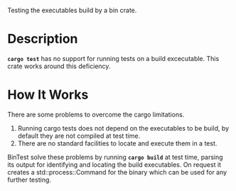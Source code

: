 Testing the executables build by a bin crate.


# Description


**`cargo test`** has no support for running tests on a build excecutable.
This crate works around this deficiency.


# How It Works

There are some problems to overcome the cargo limitations.

1. Running cargo tests does not depend on the executables to be build, by default they are not
   compiled at test time.
2. There are no standard facilities to locate and execute them in a test.

BinTest solve these problems by running **`cargo build`** at test time, parsing its output for
identifying and locating the build executables. On request it creates a std::process::Command
for the binary which can be used for any further testing.

